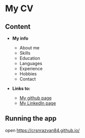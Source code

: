 # My CV

## Content 
- **My info**
    - About me
    - Skills
    - Education
    - Languages
    - Experience
    - Hobbies
    - Contact

- **Links to:**
    - [My github page](https://github.com/Crsnrazvan84)
    - [My LinkedIn page](https://www.linkedin.com/in/razvan-crisan-020772171/)

## Running the app

open https://crsnrazvan84.github.io/

